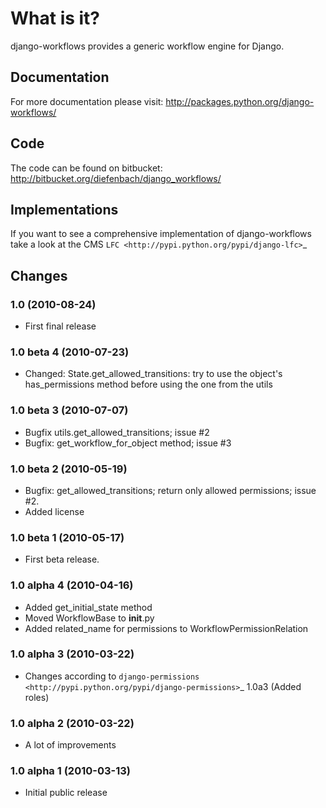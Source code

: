 # What is it?

django-workflows provides a generic workflow engine for Django.


## Documentation

For more documentation please visit: http://packages.python.org/django-workflows/


## Code

The code can be found on bitbucket: http://bitbucket.org/diefenbach/django_workflows/


## Implementations

If you want to see a comprehensive implementation of django-workflows take
a look at the CMS `LFC <http://pypi.python.org/pypi/django-lfc>`_


## Changes


### 1.0 (2010-08-24)
* First final release


### 1.0 beta 4 (2010-07-23)
* Changed: State.get_allowed_transitions: try to use the object's has_permissions 
  method before using the one from the utils


### 1.0 beta 3 (2010-07-07)

* Bugfix utils.get_allowed_transitions; issue #2
* Bugfix: get_workflow_for_object method; issue #3


### 1.0 beta 2 (2010-05-19)

* Bugfix: get_allowed_transitions; return only allowed permissions; issue #2.
* Added license


### 1.0 beta 1 (2010-05-17)

* First beta release.


### 1.0 alpha 4 (2010-04-16)

* Added get_initial_state method
* Moved WorkflowBase to __init__.py
* Added related_name for permissions to WorkflowPermissionRelation


### 1.0 alpha 3 (2010-03-22)

* Changes according to `django-permissions <http://pypi.python.org/pypi/django-permissions>`_
  1.0a3 (Added roles)


### 1.0 alpha 2 (2010-03-22)

* A lot of improvements


### 1.0 alpha 1 (2010-03-13)

* Initial public release

